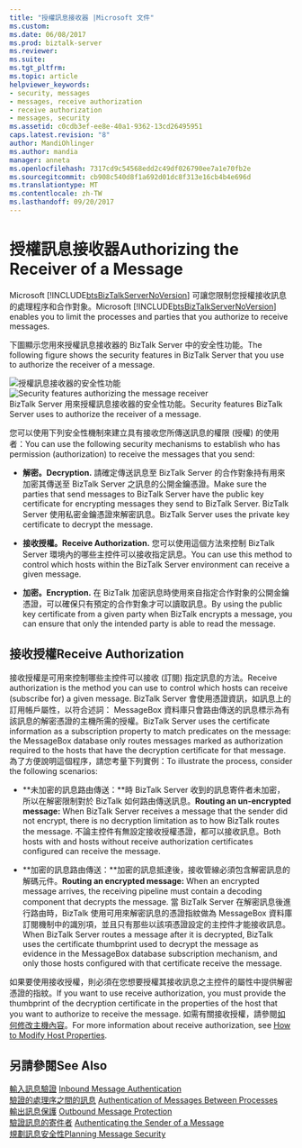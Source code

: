 ```yaml
---
title: "授權訊息接收器 |Microsoft 文件"
ms.custom: 
ms.date: 06/08/2017
ms.prod: biztalk-server
ms.reviewer: 
ms.suite: 
ms.tgt_pltfrm: 
ms.topic: article
helpviewer_keywords:
- security, messages
- messages, receive authorization
- receive authorization
- messages, security
ms.assetid: c0cdb3ef-ee8e-40a1-9362-13cd26495951
caps.latest.revision: "8"
author: MandiOhlinger
ms.author: mandia
manager: anneta
ms.openlocfilehash: 7317cd9c54568edd2c49df026790ee7a1e70fb2e
ms.sourcegitcommit: cb908c540d8f1a692d01dc8f313e16cb4b4e696d
ms.translationtype: MT
ms.contentlocale: zh-TW
ms.lasthandoff: 09/20/2017
---
```

# <a name="authorizing-the-receiver-of-a-message"></a><span data-ttu-id="af317-102">授權訊息接收器</span><span class="sxs-lookup"><span data-stu-id="af317-102">Authorizing the Receiver of a Message</span></span>
<span data-ttu-id="af317-103">Microsoft [!INCLUDE[btsBizTalkServerNoVersion](../includes/btsbiztalkservernoversion-md.md)] 可讓您限制您授權接收訊息的處理程序和合作對象。</span><span class="sxs-lookup"><span data-stu-id="af317-103">Microsoft [!INCLUDE[btsBizTalkServerNoVersion](../includes/btsbiztalkservernoversion-md.md)] enables you to limit the processes and parties that you authorize to receive messages.</span></span>  
  
 <span data-ttu-id="af317-104">下圖顯示您用來授權訊息接收器的 BizTalk Server 中的安全性功能。</span><span class="sxs-lookup"><span data-stu-id="af317-104">The following figure shows the security features in BizTalk Server that you use to authorize the receiver of a message.</span></span>  
  
 <span data-ttu-id="af317-105">![授權訊息接收器的安全性功能](../core/media/ebiz-plan-secoverview-authz.gif "ebiz_plan_secoverview_authz")</span><span class="sxs-lookup"><span data-stu-id="af317-105">![Security features authorizing the message receiver](../core/media/ebiz-plan-secoverview-authz.gif "ebiz_plan_secoverview_authz")</span></span>  
<span data-ttu-id="af317-106">BizTalk Server 用來授權訊息接收器的安全性功能。</span><span class="sxs-lookup"><span data-stu-id="af317-106">Security features BizTalk Server uses to authorize the receiver of a message.</span></span>  
  
 <span data-ttu-id="af317-107">您可以使用下列安全性機制來建立具有接收您所傳送訊息的權限 (授權) 的使用者：</span><span class="sxs-lookup"><span data-stu-id="af317-107">You can use the following security mechanisms to establish who has permission (authorization) to receive the messages that you send:</span></span>  
  
-   <span data-ttu-id="af317-108">**解密。**</span><span class="sxs-lookup"><span data-stu-id="af317-108">**Decryption.**</span></span> <span data-ttu-id="af317-109">請確定傳送訊息至 BizTalk Server 的合作對象持有用來加密其傳送至 BizTalk Server 之訊息的公開金鑰憑證。</span><span class="sxs-lookup"><span data-stu-id="af317-109">Make sure the parties that send messages to BizTalk Server have the public key certificate for encrypting messages they send to BizTalk Server.</span></span> <span data-ttu-id="af317-110">BizTalk Server 使用私密金鑰憑證來解密訊息。</span><span class="sxs-lookup"><span data-stu-id="af317-110">BizTalk Server uses the private key certificate to decrypt the message.</span></span>  
  
-   <span data-ttu-id="af317-111">**接收授權。**</span><span class="sxs-lookup"><span data-stu-id="af317-111">**Receive Authorization.**</span></span> <span data-ttu-id="af317-112">您可以使用這個方法來控制 BizTalk Server 環境內的哪些主控件可以接收指定訊息。</span><span class="sxs-lookup"><span data-stu-id="af317-112">You can use this method to control which hosts within the BizTalk Server environment can receive a given message.</span></span>  
  
-   <span data-ttu-id="af317-113">**加密。**</span><span class="sxs-lookup"><span data-stu-id="af317-113">**Encryption.**</span></span> <span data-ttu-id="af317-114">在 BizTalk 加密訊息時使用來自指定合作對象的公開金鑰憑證，可以確保只有預定的合作對象才可以讀取訊息。</span><span class="sxs-lookup"><span data-stu-id="af317-114">By using the public key certificate from a given party when BizTalk encrypts a message, you can ensure that only the intended party is able to read the message.</span></span>  
  
## <a name="receive-authorization"></a><span data-ttu-id="af317-115">接收授權</span><span class="sxs-lookup"><span data-stu-id="af317-115">Receive Authorization</span></span>  
 <span data-ttu-id="af317-116">接收授權是可用來控制哪些主控件可以接收 (訂閱) 指定訊息的方法。</span><span class="sxs-lookup"><span data-stu-id="af317-116">Receive authorization is the method you can use to control which hosts can receive (subscribe for) a given message.</span></span> <span data-ttu-id="af317-117">BizTalk Server 會使用憑證資訊，如訊息上的訂用帳戶屬性，以符合述詞： MessageBox 資料庫只會路由傳送的訊息標示為有該訊息的解密憑證的主機所需的授權。</span><span class="sxs-lookup"><span data-stu-id="af317-117">BizTalk Server uses the certificate information as a subscription property to match predicates on the message: the MessageBox database only routes messages marked as authorization required to the hosts that have the decryption certificate for that message.</span></span> <span data-ttu-id="af317-118">為了方便說明這個程序，請您考量下列實例：</span><span class="sxs-lookup"><span data-stu-id="af317-118">To illustrate the process, consider the following scenarios:</span></span>  
  
-   <span data-ttu-id="af317-119">**未加密的訊息路由傳送：**時 BizTalk Server 收到的訊息寄件者未加密，所以在解密限制對於 BizTalk 如何路由傳送訊息。</span><span class="sxs-lookup"><span data-stu-id="af317-119">**Routing an un-encrypted message:** When BizTalk Server receives a message that the sender did not encrypt, there is no decryption limitation as to how BizTalk routes the message.</span></span> <span data-ttu-id="af317-120">不論主控件有無設定接收授權憑證，都可以接收訊息。</span><span class="sxs-lookup"><span data-stu-id="af317-120">Both hosts with and hosts without receive authorization certificates configured can receive the message.</span></span>  
  
-   <span data-ttu-id="af317-121">**加密的訊息路由傳送：**加密的訊息抵達後，接收管線必須包含解密訊息的解碼元件。</span><span class="sxs-lookup"><span data-stu-id="af317-121">**Routing an encrypted message:** When an encrypted message arrives, the receiving pipeline must contain a decoding component that decrypts the message.</span></span> <span data-ttu-id="af317-122">當 BizTalk Server 在解密訊息後進行路由時，BizTalk 使用可用來解密訊息的憑證指紋做為 MessageBox 資料庫訂閱機制中的識別項，並且只有那些以該項憑證設定的主控件才能接收訊息。</span><span class="sxs-lookup"><span data-stu-id="af317-122">When BizTalk Server routes a message after it is decrypted, BizTalk uses the certificate thumbprint used to decrypt the message as evidence in the MessageBox database subscription mechanism, and only those hosts configured with that certificate receive the message.</span></span>  
  
 <span data-ttu-id="af317-123">如果要使用接收授權，則必須在您想要授權其接收訊息之主控件的屬性中提供解密憑證的指紋。</span><span class="sxs-lookup"><span data-stu-id="af317-123">If you want to use receive authorization, you must provide the thumbprint of the decryption certificate in the properties of the host that you want to authorize to receive the message.</span></span> <span data-ttu-id="af317-124">如需有關接收授權，請參閱[如何修改主機內容](../core/how-to-modify-host-properties.md)。</span><span class="sxs-lookup"><span data-stu-id="af317-124">For more information about receive authorization, see [How to Modify Host Properties](../core/how-to-modify-host-properties.md).</span></span>  
  
## <a name="see-also"></a><span data-ttu-id="af317-125">另請參閱</span><span class="sxs-lookup"><span data-stu-id="af317-125">See Also</span></span>  
 <span data-ttu-id="af317-126">[輸入訊息驗證](../core/inbound-message-authentication.md) </span><span class="sxs-lookup"><span data-stu-id="af317-126">[Inbound Message Authentication](../core/inbound-message-authentication.md) </span></span>  
 <span data-ttu-id="af317-127">[驗證的處理序之間的訊息](../core/authentication-of-messages-between-processes.md) </span><span class="sxs-lookup"><span data-stu-id="af317-127">[Authentication of Messages Between Processes](../core/authentication-of-messages-between-processes.md) </span></span>  
 <span data-ttu-id="af317-128">[輸出訊息保護](../core/outbound-message-protection.md) </span><span class="sxs-lookup"><span data-stu-id="af317-128">[Outbound Message Protection](../core/outbound-message-protection.md) </span></span>  
 <span data-ttu-id="af317-129">[驗證訊息的寄件者](../core/authenticating-the-sender-of-a-message.md) </span><span class="sxs-lookup"><span data-stu-id="af317-129">[Authenticating the Sender of a Message](../core/authenticating-the-sender-of-a-message.md) </span></span>  
 [<span data-ttu-id="af317-130">規劃訊息安全性</span><span class="sxs-lookup"><span data-stu-id="af317-130">Planning Message Security</span></span>](../core/planning-message-security.md)